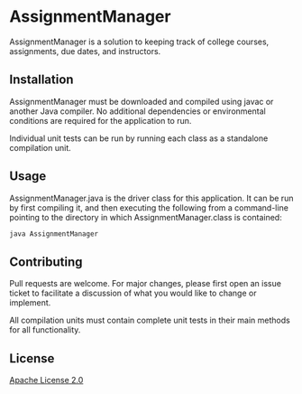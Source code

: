 # AssignmentManager

AssignmentManager is a solution to keeping track of college courses, assignments, due dates, and instructors.

## Installation

AssignmentManager must be downloaded and compiled using javac or another Java compiler. No additional dependencies or environmental conditions are required for the application to run.

Individual unit tests can be run by running each class as a standalone compilation unit.

## Usage

AssignmentManager.java is the driver class for this application. It can be run by first compiling it, and then executing the following from a command-line pointing to the directory in which AssignmentManager.class is contained:
```bash
java AssignmentManager
```

## Contributing

Pull requests are welcome. For major changes, please first open an issue ticket to facilitate a discussion of what you would like to change or implement.

All compilation units must contain complete unit tests in their main methods for all functionality.

## License
[Apache License 2.0](https://choosealicense.com/licenses/apache-2.0/)
